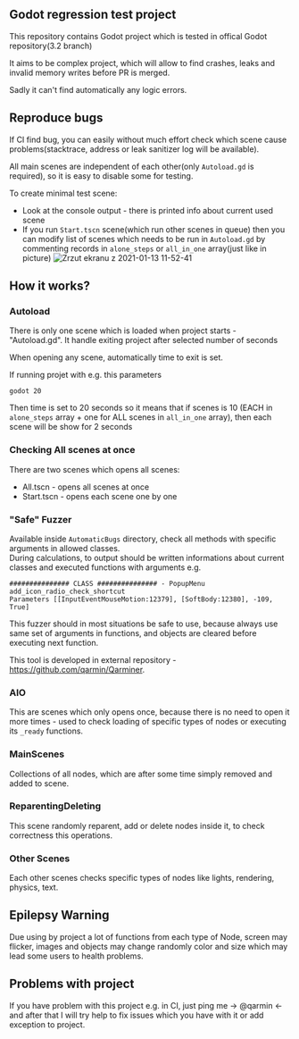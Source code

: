 ## Godot regression test project
This repository contains Godot project which is tested in offical Godot repository(3.2 branch)

It aims to be complex project, which will allow to find crashes, leaks and invalid memory writes before PR is merged.

Sadly it can't find automatically any logic errors.

## Reproduce bugs
If CI find bug, you can easily without much effort check which scene cause problems(stacktrace, address or leak sanitizer log will be available).

All main scenes are independent of each other(only `Autoload.gd` is required), so it is easy to disable some for testing.

To create minimal test scene:
- Look at the console output - there is printed info about current used scene
- If you run `Start.tscn` scene(which run other scenes in queue) then you can modify list of scenes which needs to be run in `Autoload.gd` by commenting records in `alone_steps` or `all_in_one` array(just like in picture)
![Zrzut ekranu z 2021-01-13 11-52-41](https://user-images.githubusercontent.com/41945903/104442905-060e7c00-5596-11eb-9000-f9bb338ece79.png)

## How it works?
### Autoload
There is only one scene which is loaded when project starts - "Autoload.gd".
It handle exiting project after selected number of seconds

When opening any scene, automatically time to exit is set.

If running projet with e.g. this parameters
```
godot 20 
```
Then time is set to 20 seconds so it means that if scenes is 10 (EACH in `alone_steps` array + one for ALL scenes in `all_in_one` array), then each scene will be show for 2 seconds

### Checking All scenes at once
There are two scenes which opens all scenes:
- All.tscn - opens all scenes at once
- Start.tscn - opens each scene one by one

### "Safe" Fuzzer
Available inside `AutomaticBugs` directory, check all methods with specific arguments in allowed classes.  
During calculations, to output should be written informations about current classes and executed functions with arguments e.g.
```
############### CLASS ############### - PopupMenu
add_icon_radio_check_shortcut
Parameters [[InputEventMouseMotion:12379], [SoftBody:12380], -109, True]
```
This fuzzer should in most situations be safe to use, because always use same set of arguments in functions, and objects are cleared before executing next function.  

This tool is developed in external repository - https://github.com/qarmin/Qarminer.

### AIO
This are scenes which only opens once, because there is no need to open it more times - used to check loading of specific types of nodes or executing its `_ready` functions.

### MainScenes
Collections of all nodes, which are after some time simply removed and added to scene.

### ReparentingDeleting
This scene randomly reparent, add or delete nodes inside it, to check correctness this operations.

### Other Scenes
Each other scenes checks specific types of nodes like lights, rendering, physics, text.

## Epilepsy Warning
Due using by project a lot of functions from each type of Node, screen may flicker, images and objects may change randomly color and size which may lead some users to health problems.

## Problems with project
If you have problem with this project e.g. in CI, just ping me -> @qarmin <- and after that I will try help to fix issues which you have with it or add exception to project.
